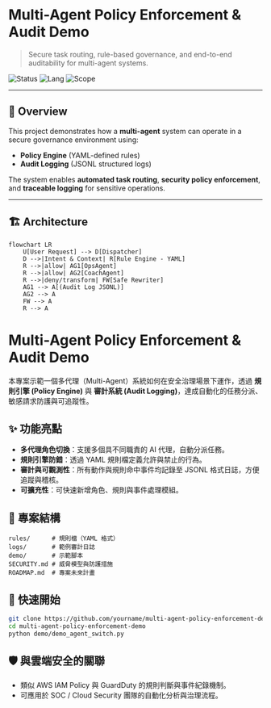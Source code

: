 # Multi-Agent Policy Enforcement & Audit Demo

> Secure task routing, rule-based governance, and end-to-end auditability for multi-agent systems.

![Status](https://img.shields.io/badge/status-active-informational)
![Lang](https://img.shields.io/badge/lang-Python-blue)
![Scope](https://img.shields.io/badge/focus-security%20governance-brightgreen)

---

## 📜 Overview
This project demonstrates how a **multi-agent** system can operate in a secure governance environment using:
- **Policy Engine** (YAML-defined rules)
- **Audit Logging** (JSONL structured logs)

The system enables **automated task routing**, **security policy enforcement**, and **traceable logging** for sensitive operations.

---

## 🏗 Architecture

```mermaid
flowchart LR
    U[User Request] --> D[Dispatcher]
    D -->|Intent & Context| R[Rule Engine - YAML]
    R -->|allow| AG1[OpsAgent]
    R -->|allow| AG2[CoachAgent]
    R -->|deny/transform| FW[Safe Rewriter]
    AG1 --> A[(Audit Log JSONL)]
    AG2 --> A
    FW --> A
    R --> A
```

# Multi-Agent Policy Enforcement & Audit Demo

本專案示範一個多代理（Multi-Agent）系統如何在安全治理場景下運作，透過 **規則引擎 (Policy Engine)** 與 **審計系統 (Audit Logging)**，達成自動化的任務分派、敏感請求防護與可追蹤性。

## ✨ 功能亮點
- **多代理角色切換**：支援多個具不同職責的 AI 代理，自動分派任務。
- **規則引擎防錯**：透過 YAML 規則檔定義允許與禁止的行為。
- **審計與可觀測性**：所有動作與規則命中事件均記錄至 JSONL 格式日誌，方便追蹤與稽核。
- **可擴充性**：可快速新增角色、規則與事件處理模組。

## 📂 專案結構
```
rules/      # 規則檔（YAML 格式）
logs/       # 範例審計日誌
demo/       # 示範腳本
SECURITY.md # 威脅模型與防護措施
ROADMAP.md  # 專案未來計畫
```

## 🚀 快速開始
```bash
git clone https://github.com/yourname/multi-agent-policy-enforcement-demo.git
cd multi-agent-policy-enforcement-demo
python demo/demo_agent_switch.py
```

## 🛡️ 與雲端安全的關聯
- 類似 AWS IAM Policy 與 GuardDuty 的規則判斷與事件紀錄機制。
- 可應用於 SOC / Cloud Security 團隊的自動化分析與治理流程。
